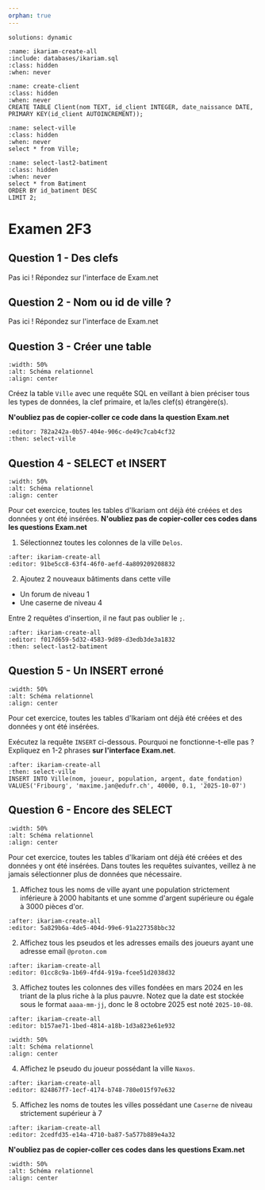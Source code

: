 ```yaml
---
orphan: true
---
```


<!-- Copyright 2025 Maxime Jan <maxime.jan@edufr.ch> -->
<!-- SPDX-License-Identifier: CC-BY-NC-SA-4.0 -->

```{metadata}
solutions: dynamic
```
```{exec} sql
:name: ikariam-create-all
:include: databases/ikariam.sql
:class: hidden
:when: never

```

```{exec} sql
:name: create-client
:class: hidden
:when: never
CREATE TABLE Client(nom TEXT, id_client INTEGER, date_naissance DATE, PRIMARY KEY(id_client AUTOINCREMENT));
```

```{exec} sql
:name: select-ville
:class: hidden
:when: never
select * from Ville;
```


```{exec} sql
:name: select-last2-batiment
:class: hidden
:when: never
select * from Batiment
ORDER BY id_batiment DESC
LIMIT 2;
```

# Examen 2F3
## Question 1 - Des clefs
Pas ici ! Répondez sur l'interface de Exam.net

## Question 2 - Nom ou id de ville ?
Pas ici ! Répondez sur l'interface de Exam.net

## Question 3 -  Créer une table
```{image} images/ikariam.png
:width: 50%
:alt: Schéma relationnel
:align: center
```
Créez la table `Ville` avec une requête SQL en veillant à bien préciser tous les types de données, la clef primaire, et la/les clef(s) étrangère(s).

**N'oubliez pas de copier-coller ce code dans la question Exam.net**

```{exec} sql
:editor: 782a242a-0b57-404e-906c-de49c7cab4cf32
:then: select-ville

```


## Question 4 - SELECT et INSERT
```{image} images/ikariam.png
:width: 50%
:alt: Schéma relationnel
:align: center
```
Pour cet exercice, toutes les tables d'Ikariam ont déjà été créées et des données y ont été insérées.
**N'oubliez pas de copier-coller ces codes dans les questions Exam.net**

1) Sélectionnez toutes les colonnes de la ville `Delos`.
```{exec} sql
:after: ikariam-create-all
:editor: 91be5cc8-63f4-46f0-aefd-4a809209208832

```

2) Ajoutez 2 nouveaux bâtiments dans cette ville
  - Un forum de niveau 1
  - Une caserne de niveau 4

Entre 2 requêtes d'insertion, il ne faut pas oublier le `;`.

```{exec} sql
:after: ikariam-create-all
:editor: f017d659-5d32-4583-9d89-d3edb3de3a1832
:then: select-last2-batiment

```

## Question 5 - Un INSERT erroné
```{image} images/ikariam.png
:width: 50%
:alt: Schéma relationnel
:align: center
```
Pour cet exercice, toutes les tables d'Ikariam ont déjà été créées et des données y ont été insérées.

Exécutez la requête `INSERT` ci-dessous. Pourquoi ne fonctionne-t-elle pas ? Expliquez en 1-2 phrases **sur l'interface Exam.net**.
```{exec} sql
:after: ikariam-create-all
:then: select-ville
INSERT INTO Ville(nom, joueur, population, argent, date_fondation)
VALUES('Fribourg', 'maxime.jan@edufr.ch', 40000, 0.1, '2025-10-07')
```



## Question 6 - Encore des SELECT
```{image} images/ikariam.png
:width: 50%
:alt: Schéma relationnel
:align: center
```
Pour cet exercice, toutes les tables d'Ikariam ont déjà été créées et des données y ont été insérées. Dans toutes les requêtes suivantes, veillez à ne jamais sélectionner plus de données que nécessaire.



1. Affichez tous les noms de ville ayant une population strictement inférieure à 2000 habitants et une somme d'argent supérieure ou égale à 3000 pièces d'or.
```{exec} sql
:after: ikariam-create-all
:editor: 5a829b6a-4de5-404d-99e6-91a227358bbc32

```

2. Affichez tous les pseudos et les adresses emails des joueurs ayant une adresse email `@proton.com`
```{exec} sql
:after: ikariam-create-all
:editor: 01cc8c9a-1b69-4fd4-919a-fcee51d2038d32

```

3. Affichez toutes les colonnes des villes fondées en mars 2024 en les triant de la plus riche à la plus pauvre. Notez que la date est stockée sous le format `aaaa-mm-jj`, donc le 8 octobre 2025 est noté `2025-10-08`.
```{exec} sql
:after: ikariam-create-all
:editor: b157ae71-1bed-4814-a18b-1d3a823e61e932

```

```{image} images/ikariam.png
:width: 50%
:alt: Schéma relationnel
:align: center
```

4. Affichez le pseudo du joueur possédant la ville `Naxos`.
```{exec} sql
:after: ikariam-create-all
:editor: 824867f7-1ecf-4174-b748-780e015f97e632

```


5. Affichez les noms de toutes les villes possédant une `Caserne` de niveau strictement supérieur à 7
```{exec} sql
:after: ikariam-create-all
:editor: 2cedfd35-e14a-4710-ba87-5a577b889e4a32

```

**N'oubliez pas de copier-coller ces codes dans les questions Exam.net**

```{image} images/ikariam.png
:width: 50%
:alt: Schéma relationnel
:align: center
```
